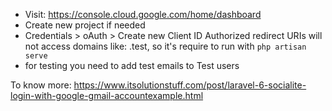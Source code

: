 - Visit: https://console.cloud.google.com/home/dashboard
- Create new project if needed
- Credentials > oAuth > Create new Client ID
  Authorized redirect URIs will not access domains like: .test, 
so it's require to run with ```php artisan serve```
- for testing you need to add test emails to Test users


To know more: https://www.itsolutionstuff.com/post/laravel-6-socialite-login-with-google-gmail-accountexample.html
